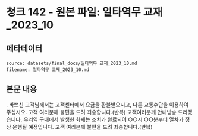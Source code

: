 # 청크 142 - 원본 파일: 일타역무 교재_2023_10

## 메타데이터

```
source: datasets/final_docs/일타역무 교재_2023_10.md
filename: 일타역무 교재_2023_10.md
```

## 본문 내용

. 바쁘신 고객님께서는 고객센터에서 요금을 환불받으시고, 다른 교통수단을 이용하여 주십시오. 고객 여러분께 불편을 드려 죄송합니다.(반복) 고객여러분께 안내방송 드리겠습니다. 우리역 구내에서 발생한 화재는 조치가 완료되어 ○○시 ○○분부터 열차가 정상 운행될 예정입니다. 고객 여러분께 불편을 드려 죄송합니다.(반복)